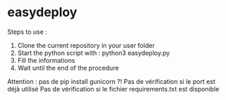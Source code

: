 # easydeploy
Steps to use : 

1. Clone the current repository in your user folder
2. Start the python script with : python3 easydeploy.py
3. Fill the informations
4. Wait until the end of the procedure

Attention : pas de pip install gunicorn ?! 
Pas de vérification si le port est déjà utilisé
Pas de vérification si le fichier requirements.txt est disponible
